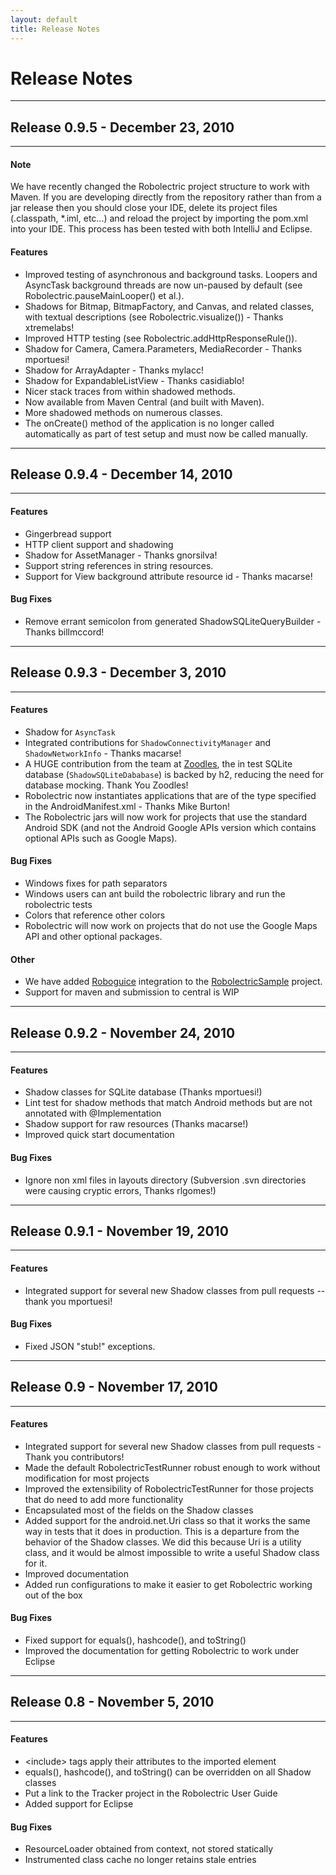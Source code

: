 ```yaml
---
layout: default
title: Release Notes
---
```


# Release Notes

-----
## Release 0.9.5 - December 23, 2010
-----

#### Note
We have recently changed the Robolectric project structure to work with Maven. If you are developing directly from the
repository rather than from a jar release then you should close your IDE, delete its project files (.classpath, &#42;.iml,
etc...) and reload the project by importing the pom.xml into your IDE. This process has been tested with both IntelliJ
and Eclipse.

#### Features
- Improved testing of asynchronous and background tasks. Loopers and AsyncTask background threads are now un-paused by default (see Robolectric.pauseMainLooper() et al.).
- Shadows for Bitmap, BitmapFactory, and Canvas, and related classes, with textual descriptions (see Robolectric.visualize()) - Thanks xtremelabs!
- Improved HTTP testing (see Robolectric.addHttpResponseRule()).
- Shadow for Camera, Camera.Parameters, MediaRecorder - Thanks mportuesi!
- Shadow for ArrayAdapter - Thanks mylacc!
- Shadow for ExpandableListView - Thanks casidiablo!
- Nicer stack traces from within shadowed methods.
- Now available from Maven Central (and built with Maven).
- More shadowed methods on numerous classes.
- The onCreate() method of the application is no longer called automatically as part of test setup and must now be
  called manually.



-----
## Release 0.9.4 - December 14, 2010
-----

#### Features
- Gingerbread support
- HTTP client support and shadowing
- Shadow for AssetManager - Thanks gnorsilva!
- Support string references in string resources.
- Support for View background attribute resource id - Thanks macarse!

#### Bug Fixes
- Remove errant semicolon from generated ShadowSQLiteQueryBuilder - Thanks billmccord!


-----
## Release 0.9.3 - December 3, 2010
-----

#### Features
- Shadow for <code>AsyncTask</code>
- Integrated contributions for <code>ShadowConnectivityManager</code> and <code>ShadowNetworkInfo</code> - Thanks
macarse!
- A HUGE contribution from the team at [Zoodles](http://www.zoodles.com), the in test SQLite database
(<code>ShadowSQLiteDababase</code>) is backed by h2, reducing the need for database mocking. Thank You Zoodles!
- Robolectric now instantiates applications that are of the type specified in the AndroidManifest.xml - Thanks
Mike Burton!
- The Robolectric jars will now work for projects that use the standard Android SDK (and not the Android Google APIs
version which contains optional APIs such as Google Maps).

#### Bug Fixes
- Windows fixes for path separators
- Windows users can ant build the robolectric library and run the robolectric tests
- Colors that reference other colors
- Robolectric will now work on projects that do not use the Google Maps API and other optional packages.

#### Other
- We have added [Roboguice](http://code.google.com/p/roboguice/) integration to the
[RobolectricSample](http://github.com/pivotal/RobolectricSample) project.
- Support for maven and submission to central is WIP


-----
## Release 0.9.2 - November 24, 2010
-----

#### Features
- Shadow classes for SQLite database (Thanks mportuesi!)
- Lint test for shadow methods that match Android methods but are not annotated with @Implementation
- Shadow support for raw resources (Thanks macarse!)
- Improved quick start documentation

#### Bug Fixes
- Ignore non xml files in layouts directory (Subversion .svn directories were causing cryptic errors, Thanks rlgomes!)

-----
## Release 0.9.1 - November 19, 2010
-----

#### Features
- Integrated support for several new Shadow classes from pull requests -- thank you mportuesi!

#### Bug Fixes
- Fixed JSON "stub!" exceptions.


-----
## Release 0.9 - November 17, 2010
-----

#### Features
- Integrated support for several new Shadow classes from pull requests - Thank you contributors!
- Made the default RobolectricTestRunner robust enough to work without modification for most projects
- Improved the extensibility of RobolectricTestRunner for those projects that do need to add more functionality
- Encapsulated most of the fields on the Shadow classes
- Added support for the android.net.Uri class so that it works the same way in tests that it does in production. This is
a departure from the behavior of the Shadow classes. We did this because Uri is a utility class, and it would be
almost impossible to write a useful Shadow class for it.
- Improved documentation
- Added run configurations to make it easier to get Robolectric working out of the box

#### Bug Fixes
- Fixed support for equals(), hashcode(), and toString()
- Improved the documentation for getting Robolectric to work under Eclipse


-----
## Release 0.8 - November 5, 2010
-----

#### Features
- &lt;include&gt; tags apply their attributes to the imported element
- equals(), hashcode(), and toString() can be overridden on all Shadow classes
- Put a link to the Tracker project in the Robolectric User Guide
- Added support for Eclipse

#### Bug Fixes
- ResourceLoader obtained from context, not stored statically
- Instrumented class cache no longer retains stale entries
